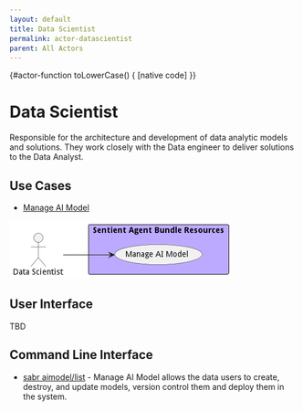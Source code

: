 ```yaml
---
layout: default
title: Data Scientist
permalink: actor-datascientist
parent: All Actors
---
```


{#actor-function toLowerCase() { [native code] }}

# Data Scientist

Responsible for the architecture and development of data analytic models and solutions. They work closely with the Data engineer to deliver solutions to the Data Analyst.



## Use Cases

* [Manage AI Model](usecase-ManageAIModel)


![Use Case Diagram](./usecase.png)

## User Interface
TBD

## Command Line Interface
* [ sabr aimodel/list](action--sabr-aimodel-list) - Manage AI Model allows the data users to create, destroy, and update models, version control them and deploy them in the system.

